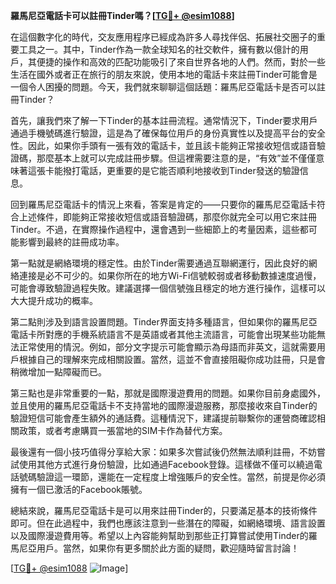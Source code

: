 **羅馬尼亞電話卡可以註冊Tinder嗎？[[TG💪+ @esim1088](https://t.me/s/esim1088)]**

在這個數字化的時代，交友應用程序已經成為許多人尋找伴侶、拓展社交圈子的重要工具之一。其中，Tinder作為一款全球知名的社交軟件，擁有數以億計的用戶，其便捷的操作和高效的匹配功能吸引了來自世界各地的人們。然而，對於一些生活在國外或者正在旅行的朋友來說，使用本地的電話卡來註冊Tinder可能會是一個令人困擾的問題。今天，我們就來聊聊這個話題：羅馬尼亞電話卡是否可以註冊Tinder？

首先，讓我們來了解一下Tinder的基本註冊流程。通常情況下，Tinder要求用戶通過手機號碼進行驗證，這是為了確保每位用戶的身份真實性以及提高平台的安全性。因此，如果你手頭有一張有效的電話卡，並且該卡能夠正常接收短信或語音驗證碼，那麼基本上就可以完成註冊步驟。但這裡需要注意的是，“有效”並不僅僅意味著這張卡能撥打電話，更重要的是它能否順利地接收到Tinder發送的驗證信息。

回到羅馬尼亞電話卡的情況上來看，答案是肯定的——只要你的羅馬尼亞電話卡符合上述條件，即能夠正常接收短信或語音驗證碼，那麼你就完全可以用它來註冊Tinder。不過，在實際操作過程中，還會遇到一些細節上的考量因素，這些都可能影響到最終的註冊成功率。

第一點就是網絡環境的穩定性。由於Tinder需要通過互聯網運行，因此良好的網絡連接是必不可少的。如果你所在的地方Wi-Fi信號較弱或者移動數據速度過慢，可能會導致驗證過程失敗。建議選擇一個信號強且穩定的地方進行操作，這樣可以大大提升成功的概率。

第二點則涉及到語言設置問題。Tinder界面支持多種語言，但如果你的羅馬尼亞電話卡所對應的手機系統語言不是英語或者其他主流語言，可能會出現某些功能無法正常使用的情況。例如，部分文字提示可能會顯示為母語而非英文，這就需要用戶根據自己的理解來完成相關設置。當然，這並不會直接阻礙你成功註冊，只是會稍微增加一點障礙而已。

第三點也是非常重要的一點，那就是國際漫遊費用的問題。如果你目前身處國外，並且使用的羅馬尼亞電話卡不支持當地的國際漫遊服務，那麼接收來自Tinder的驗證短信可能會產生額外的通話費。這種情況下，建議提前聯繫你的運營商確認相關政策，或者考慮購買一張當地的SIM卡作為替代方案。

最後還有一個小技巧值得分享給大家：如果多次嘗試後仍然無法順利註冊，不妨嘗試使用其他方式進行身份驗證，比如通過Facebook登錄。這樣做不僅可以繞過電話號碼驗證這一環節，還能在一定程度上增強賬戶的安全性。當然，前提是你必須擁有一個已激活的Facebook賬號。

總結來說，羅馬尼亞電話卡是可以用來註冊Tinder的，只要滿足基本的技術條件即可。但在此過程中，我們也應該注意到一些潛在的障礙，如網絡環境、語言設置以及國際漫遊費用等。希望以上內容能夠幫助到那些正打算嘗試使用Tinder的羅馬尼亞用戶。當然，如果你有更多關於此方面的疑問，歡迎隨時留言討論！

[[TG💪+ @esim1088](https://t.me/s/esim1088) ![Image](https://i.postimg.cc/4NQfJmqS/Snipaste-2025-05-13-00-14-12.png)]